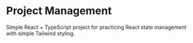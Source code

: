 # Project Management

Simple React + TypeScript project for practicing React state management with simple Tailwind styling.
